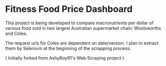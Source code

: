 # Fitness Food Price Dashboard

This project is being developed to compare macronutrients per dollar of various food sold in two largest Australian supermarket chain: Woolsworths and Coles.

The request urls for Coles are dependent on date/version. I plan to extract them by Selenium at the beginning of the scrapping process.

( Initially forked from AshyBoy91's Web Scraping project )
